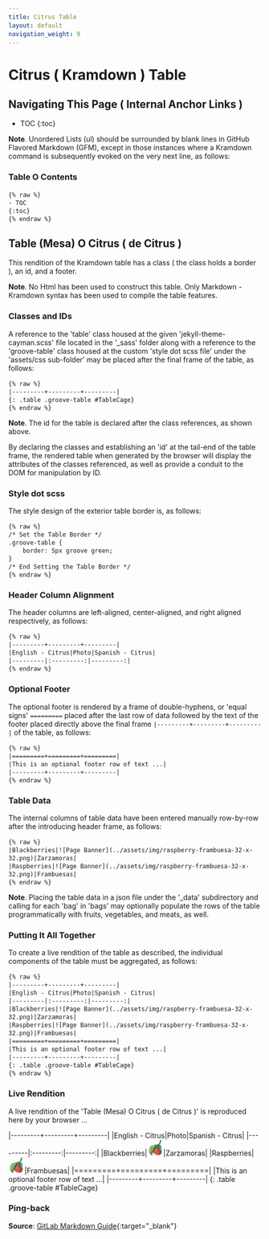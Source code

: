 ```yaml
---
title: Citrus Table
layout: default
navigation_weight: 9
---
```

# Citrus ( Kramdown ) Table

## Navigating This Page ( Internal Anchor Links )

- TOC
{:toc}

**Note**. Unordered Lists (ul) should be surrounded by blank lines in GitHub Flavored Markdown (GFM), except in those instances where a Kramdown command is subsequently evoked on the very next line, as follows:

### Table O Contents

```liquid
{% raw %}
- TOC
{:toc}
{% endraw %}
```

## Table (Mesa) O Citrus ( de Citrus )

This rendition of the Kramdown table has a class ( the class holds a border ), an id, and a footer.

**Note**. No Html has been used to construct this table. Only Markdown - Kramdown syntax has been used to compile the table features.

### Classes and IDs

A reference to the 'table' class housed at the given 'jekyll-theme-cayman.scss' file located in the '_sass' folder along with a reference to the 'groove-table' class housed at the custom 'style dot scss file' under the 'assets/css sub-folder' may be placed after the final frame of the table, as follows:

```liquid
{% raw %}
|---------+---------+---------|
{: .table .groove-table #TableCage}
{% endraw %}
```

**Note**. The id for the table is declared after the class references, as shown above.

By declaring the classes and establishing an 'id' at the tail-end of the table frame, the rendered table when generated by the browser will display the attributes of the classes referenced, as well as provide a conduit to the DOM for manipulation by ID.

### Style dot scss

The style design of the exterior table border is, as follows:

```liquid
{% raw %}
/* Set the Table Border */
.groove-table {
    border: 5px groove green;
}
/* End Setting the Table Border */
{% endraw %}
```

### Header Column Alignment

The header columns are left-aligned, center-aligned, and right aligned respectively, as follows:

```liquid
{% raw %}
|---------+---------+---------|
|English - Citrus|Photo|Spanish - Citrus|
|---------|:---------:|---------:|
{% endraw %}
```

### Optional Footer

The optional footer is rendered by a frame of double-hyphens, or 'equal signs' `=========` placed after the last row of data followed by the text of the footer placed directly above the final frame `|---------+---------+---------|` of the table, as follows:

```liquid
{% raw %}
|=========+=========+=========|
|This is an optional footer row of text ...|
|---------+---------+---------|
{% endraw %}
```

### Table Data

The internal columns of table data have been entered manually row-by-row after the introducing header frame, as follows:

```liquid
{% raw %}
|Blackberries|![Page Banner](../assets/img/raspberry-frambuesa-32-x-32.png)|Zarzamoras|
|Raspberries|![Page Banner](../assets/img/raspberry-frambuesa-32-x-32.png)|Frambuesas|
{% endraw %}
```

**Note**. Placing the table data in a json file under the '_data' subdirectory and calling for each 'bag' in 'bags' may optionally populate the rows of the table programmatically with fruits, vegetables, and meats, as well.

### Putting It All Together

To create a live rendition of the table as described, the individual components of the table must be aggregated, as follows:

```liquid
{% raw %}
|---------+---------+---------|
|English - Citrus|Photo|Spanish - Citrus|
|---------|:---------:|---------:|
|Blackberries|![Page Banner](../assets/img/raspberry-frambuesa-32-x-32.png)|Zarzamoras|
|Raspberries|![Page Banner](../assets/img/raspberry-frambuesa-32-x-32.png)|Frambuesas|
|=========+=========+=========|
|This is an optional footer row of text ...|
|---------+---------+---------|
{: .table .groove-table #TableCage}
{% endraw %}
```

### Live Rendition

A live rendition of the 'Table (Mesa) O Citrus ( de Citrus )' is reproduced here by your browser ...

|---------+---------+---------|
|English - Citrus|Photo|Spanish - Citrus|
|---------|:---------:|---------:|
|Blackberries|![Page Banner](../assets/img/raspberry-frambuesa-32-x-32.png)|Zarzamoras|
|Raspberries|![Page Banner](../assets/img/raspberry-frambuesa-32-x-32.png)|Frambuesas|
|=========+=========+=========|
|This is an optional footer row of text ...|
|---------+---------+---------|
{: .table .groove-table #TableCage}

### Ping-back

**Source**: [GitLab Markdown Guide](https://about.gitlab.com/){:target="_blank"}
